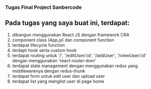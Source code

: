 ### Tugas Final Project Sanbercode

## Pada tugas yang saya buat ini, terdapat:
1. dibangun  menggunakan React JS dengan framework CRA
2. component class (App.js) dan component function
3. terdapat lifecycle function
4. terdapt hook serta custom hook
5. terdapat routing untuk '/', '/editUser/:id', '/addUser', '/viewUser/:id' 
   dengan menggunakan 'react-router-dom'
6. terdapat state management dengan menggunakan redux yang middlewarenya dengan redux-thunk
7. terdapat form untuk edit user dan upload user
8. terdapat list yang menglist user di page home


